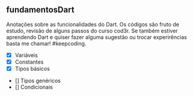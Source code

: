 ## fundamentosDart

Anotações sobre as funcionalidades do Dart.
Os códigos são fruto de estudo, revisão de alguns passos do curso cod3r.
Se também estiver aprendendo Dart e quiser fazer alguma sugestão ou trocar experirências basta me chamar!
#keepcoding.
- [x] Variáveis 
- [x] Constantes
- [x] Tipos básicos 
- [] Tipos genéricos 
- [] Condicionais 